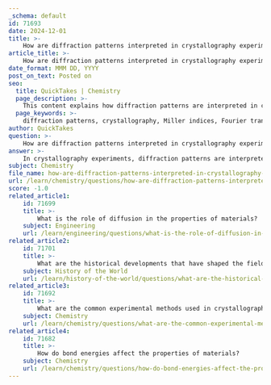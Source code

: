 ```yaml
---
_schema: default
id: 71693
date: 2024-12-01
title: >-
    How are diffraction patterns interpreted in crystallography experiments?
article_title: >-
    How are diffraction patterns interpreted in crystallography experiments?
date_format: MMM DD, YYYY
post_on_text: Posted on
seo:
  title: QuickTakes | Chemistry
  page_description: >-
    This content explains how diffraction patterns are interpreted in crystallography, including key principles such as Miller indices, Fourier transforms, and Bragg's Law, as well as the types of diffraction techniques used to analyze crystal structures.
  page_keywords: >-
    diffraction patterns, crystallography, Miller indices, Fourier transform, Bragg's Law, X-ray diffraction, Laue diffraction, crystal structure, lattice constants, atomic planes, symmetry, lattice parameters
author: QuickTakes
question: >-
    How are diffraction patterns interpreted in crystallography experiments?
answer: >-
    In crystallography experiments, diffraction patterns are interpreted by analyzing the arrangement and intensity of the diffracted X-rays that result from the interaction of X-rays with the crystal lattice. Here are the key points involved in interpreting these patterns:\n\n1. **Diffraction Peaks and Miller Indices**: Each diffraction peak in the pattern corresponds to scattering from a specific set of parallel planes of atoms within the crystal. These planes are identified using Miller indices (hkl), which provide a shorthand notation to describe the orientation of the planes in the crystal lattice.\n\n2. **Fourier Transform Relationship**: The diffraction pattern can be understood as a Fourier transform of the crystal structure. This means that the intensity and position of the diffraction spots are related to the arrangement of atoms in the crystal. The amplitude of the diffraction pattern is directly linked to the spatial distribution of the atoms in the crystal.\n\n3. **Bragg's Law**: The geometry of diffraction is described by Bragg's Law, which states that constructive interference occurs when the path difference between waves scattered from adjacent planes is an integer multiple of the wavelength. Mathematically, this is expressed as:\n   $$\n   n\lambda = 2d\sin\theta\n   $$\n   where $ n $ is an integer, $ \lambda $ is the wavelength of the X-rays, $ d $ is the distance between the planes, and $ \theta $ is the angle of incidence.\n\n4. **Analysis of Patterns**: The observed diffraction pattern can be plotted as intensity versus angle (2θ), allowing researchers to determine the crystal structure and lattice constants of the sample. The positions of the peaks provide information about the distances between atomic planes, while the intensities relate to the arrangement of atoms within those planes.\n\n5. **Types of Diffraction Techniques**: Different techniques, such as X-ray diffraction (XRD) and Laue diffraction, provide varying levels of detail. XRD is typically used for single crystals or powdered samples, while Laue diffraction uses multiple wavelengths of X-rays to analyze the symmetry of the crystal structure.\n\n6. **Symmetry and Lattice Parameters**: The diffraction pattern can reveal the symmetry present in the crystal structure, which is crucial for understanding the material's properties. The "unknowns" in crystallography, such as lattice parameters and atom coordinates, can be determined through careful analysis of the diffraction data.\n\nIn summary, interpreting diffraction patterns in crystallography involves understanding the relationship between the observed peaks and the underlying atomic structure of the material, utilizing principles such as Miller indices, Bragg's Law, and Fourier transforms to extract meaningful information about the crystal's properties.
subject: Chemistry
file_name: how-are-diffraction-patterns-interpreted-in-crystallography-experiments.md
url: /learn/chemistry/questions/how-are-diffraction-patterns-interpreted-in-crystallography-experiments
score: -1.0
related_article1:
    id: 71699
    title: >-
        What is the role of diffusion in the properties of materials?
    subject: Engineering
    url: /learn/engineering/questions/what-is-the-role-of-diffusion-in-the-properties-of-materials
related_article2:
    id: 71701
    title: >-
        What are the historical developments that have shaped the field of crystallography?
    subject: History of the World
    url: /learn/history-of-the-world/questions/what-are-the-historical-developments-that-have-shaped-the-field-of-crystallography
related_article3:
    id: 71692
    title: >-
        What are the common experimental methods used in crystallography?
    subject: Chemistry
    url: /learn/chemistry/questions/what-are-the-common-experimental-methods-used-in-crystallography
related_article4:
    id: 71682
    title: >-
        How do bond energies affect the properties of materials?
    subject: Chemistry
    url: /learn/chemistry/questions/how-do-bond-energies-affect-the-properties-of-materials
---
```


&nbsp;